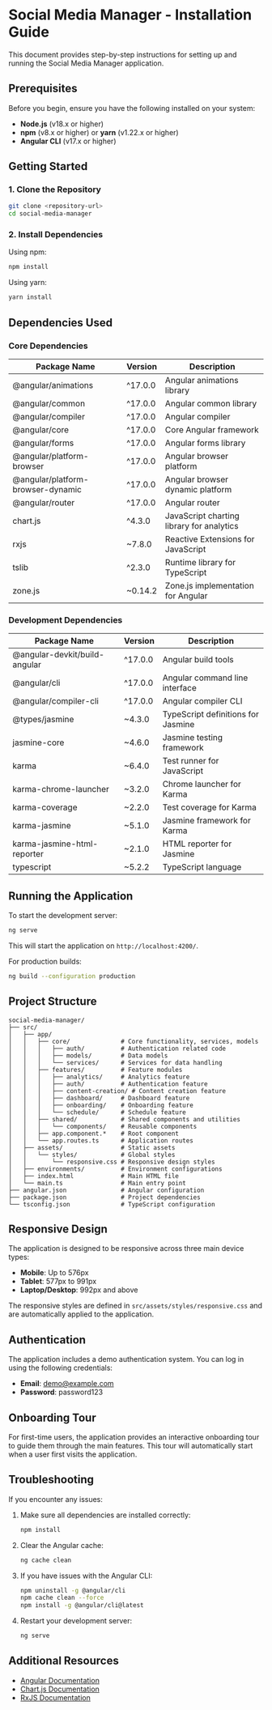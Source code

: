 # Social Media Manager - Installation Guide

This document provides step-by-step instructions for setting up and running the Social Media Manager application.

## Prerequisites

Before you begin, ensure you have the following installed on your system:

- **Node.js** (v18.x or higher)
- **npm** (v8.x or higher) or **yarn** (v1.22.x or higher)
- **Angular CLI** (v17.x or higher)

## Getting Started

### 1. Clone the Repository

```bash
git clone <repository-url>
cd social-media-manager
```

### 2. Install Dependencies

Using npm:
```bash
npm install
```

Using yarn:
```bash
yarn install
```

## Dependencies Used

### Core Dependencies

| Package Name | Version | Description |
|--------------|---------|-------------|
| @angular/animations | ^17.0.0 | Angular animations library |
| @angular/common | ^17.0.0 | Angular common library |
| @angular/compiler | ^17.0.0 | Angular compiler |
| @angular/core | ^17.0.0 | Core Angular framework |
| @angular/forms | ^17.0.0 | Angular forms library |
| @angular/platform-browser | ^17.0.0 | Angular browser platform |
| @angular/platform-browser-dynamic | ^17.0.0 | Angular browser dynamic platform |
| @angular/router | ^17.0.0 | Angular router |
| chart.js | ^4.3.0 | JavaScript charting library for analytics |
| rxjs | ~7.8.0 | Reactive Extensions for JavaScript |
| tslib | ^2.3.0 | Runtime library for TypeScript |
| zone.js | ~0.14.2 | Zone.js implementation for Angular |

### Development Dependencies

| Package Name | Version | Description |
|--------------|---------|-------------|
| @angular-devkit/build-angular | ^17.0.0 | Angular build tools |
| @angular/cli | ^17.0.0 | Angular command line interface |
| @angular/compiler-cli | ^17.0.0 | Angular compiler CLI |
| @types/jasmine | ~4.3.0 | TypeScript definitions for Jasmine |
| jasmine-core | ~4.6.0 | Jasmine testing framework |
| karma | ~6.4.0 | Test runner for JavaScript |
| karma-chrome-launcher | ~3.2.0 | Chrome launcher for Karma |
| karma-coverage | ~2.2.0 | Test coverage for Karma |
| karma-jasmine | ~5.1.0 | Jasmine framework for Karma |
| karma-jasmine-html-reporter | ~2.1.0 | HTML reporter for Jasmine |
| typescript | ~5.2.2 | TypeScript language |

## Running the Application

To start the development server:

```bash
ng serve
```

This will start the application on `http://localhost:4200/`.

For production builds:

```bash
ng build --configuration production
```

## Project Structure

```
social-media-manager/
├── src/
│   ├── app/
│   │   ├── core/              # Core functionality, services, models
│   │   │   ├── auth/          # Authentication related code
│   │   │   ├── models/        # Data models
│   │   │   └── services/      # Services for data handling
│   │   ├── features/          # Feature modules
│   │   │   ├── analytics/     # Analytics feature
│   │   │   ├── auth/          # Authentication feature
│   │   │   ├── content-creation/ # Content creation feature
│   │   │   ├── dashboard/     # Dashboard feature
│   │   │   ├── onboarding/    # Onboarding feature
│   │   │   └── schedule/      # Schedule feature
│   │   ├── shared/            # Shared components and utilities
│   │   │   └── components/    # Reusable components
│   │   ├── app.component.*    # Root component
│   │   └── app.routes.ts      # Application routes
│   ├── assets/                # Static assets
│   │   └── styles/            # Global styles
│   │       └── responsive.css # Responsive design styles
│   ├── environments/          # Environment configurations
│   ├── index.html             # Main HTML file
│   └── main.ts                # Main entry point
├── angular.json               # Angular configuration
├── package.json               # Project dependencies
└── tsconfig.json              # TypeScript configuration
```

## Responsive Design

The application is designed to be responsive across three main device types:
- **Mobile**: Up to 576px
- **Tablet**: 577px to 991px
- **Laptop/Desktop**: 992px and above

The responsive styles are defined in `src/assets/styles/responsive.css` and are automatically applied to the application.

## Authentication

The application includes a demo authentication system. You can log in using the following credentials:

- **Email**: demo@example.com
- **Password**: password123

## Onboarding Tour

For first-time users, the application provides an interactive onboarding tour to guide them through the main features. This tour will automatically start when a user first visits the application.

## Troubleshooting

If you encounter any issues:

1. Make sure all dependencies are installed correctly:
   ```bash
   npm install
   ```

2. Clear the Angular cache:
   ```bash
   ng cache clean
   ```

3. If you have issues with the Angular CLI:
   ```bash
   npm uninstall -g @angular/cli
   npm cache clean --force
   npm install -g @angular/cli@latest
   ```

4. Restart your development server:
   ```bash
   ng serve
   ```

## Additional Resources

- [Angular Documentation](https://angular.io/docs)
- [Chart.js Documentation](https://www.chartjs.org/docs/latest/)
- [RxJS Documentation](https://rxjs.dev/guide/overview)